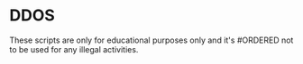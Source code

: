 # DDOS
These scripts are only for educational purposes only and it's #ORDERED not to be used for any illegal activities.
